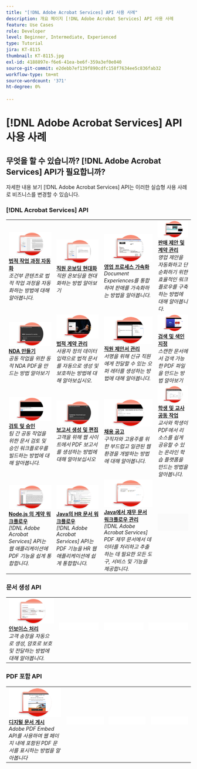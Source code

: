 ```yaml
---
title: "[!DNL Adobe Acrobat Services] API 사용 사례"
description: 개요 페이지 [!DNL Adobe Acrobat Services] API 사용 사례
feature: Use Cases
role: Developer
level: Beginner, Intermediate, Experienced
type: Tutorial
jira: KT-8115
thumbnail: KT-8115.jpg
exl-id: 4188897e-f6e6-41ea-be6f-359a3ef0e040
source-git-commit: e2debb7ef139f890cdfc158f7634ee5c836fab32
workflow-type: tm+mt
source-wordcount: '371'
ht-degree: 0%

---
```


# [!DNL Adobe Acrobat Services] API 사용 사례

## 무엇을 할 수 있습니까? [!DNL Adobe Acrobat Services] API가 필요합니까?

자세한 내용 보기 [!DNL Adobe Acrobat Services] API는 이러한 실습형 사용 사례로 비즈니스를 변경할 수 있습니다.

### [!DNL Acrobat Services] API

<table style="table-layout:fixed">
<tr>
  <td>
    <a href="automatelegalworkflows.md">
      <img alt="법적 작업 과정 자동화" src="assets/automatelegal_thumb.png" />
    </a>
    <div>
    <a href="automatelegalworkflows.md"><strong>법적 작업 과정 자동화</strong></a>
    </div>
    <em>조건부 콘텐츠로 법적 작업 과정을 자동화하는 방법에 대해 알아봅니다.</em>
    <br>
  </td>
  <td>
      <a href="employeeonboarding.md">
        <img alt="직원 온보딩 현대화" src="assets/employee_thumb.png" />
      </a>
      <div>
      <a href="employeeonboarding.md"><strong>직원 온보딩 현대화</strong></a>
      </div>
      <em>직원 온보딩을 현대화하는 방법 알아보기</em>
      <br>
  </td>
  <td>
      <a href="acceleratesales.md">
        <img alt="영업 프로세스 가속화" src="assets/accsales_thumb.png" />
      </a>
      <div>
      <a href="acceleratesales.md"><strong>영업 프로세스 가속화</strong></a>
      </div>
      <em>Document Experiences를 통합하여 판매를 가속화하는 방법을 알아봅니다.</em>
      <br>
    </td>
    <td>
      <a href="sales.md">
        <img alt="판매 제안 및 계약 관리" src="assets/sales_thumb.png" />
      </a>
      <div>
      <a href="sales.md"><strong>판매 제안 및 계약 관리</strong></a>
      </div>
      <em>영업 제안을 자동화하고 단순화하기 위한 효율적인 워크플로우를 구축하는 방법에 대해 알아봅니다.</em>
      <br>
    </td>
</tr>
<tr>
  <td>
    <a href="nda.md">
      <img alt="NDA 만들기" src="assets/nda_thumb.png" />
    </a>
    <div>
    <a href="nda.md"><strong>NDA 만들기</strong></a>
    </div>
    <em>공동 작업을 위한 동적 NDA PDF을 만드는 방법 알아보기</em>
    <br>
  </td>
  <td>
    <a href="legal.md">
      <img alt="법적 계약 관리" src="assets/legal_thumb.png" />
    </a>
    <div>
    <a href="legal.md"><strong>법적 계약 관리</strong></a>
    </div>
    <em>사용자 정의 데이터 입력으로 법적 문서를 자동으로 생성 및 보호하는 방법에 대해 알아보십시오.</em>
    <br>
  </td>
  <td>
    <a href="offer.md">
      <img alt="직원 제안서 관리" src="assets/offer_thumb.png" />
    </a>
    <div>
    <a href="offer.md"><strong>직원 제안서 관리</strong></a>
    </div>
    <em>서명을 위해 신규 직원에게 전달할 수 있는 오퍼 레터를 생성하는 방법에 대해 알아봅니다.</em>
    <br>
  </td>
  <td>
    <a href="searching.md">
      <img alt="검색 및 색인 지정" src="assets/searching_thumb.png" />
    </a>
    <div>
    <a href="searching.md"><strong>검색 및 색인 지정</strong></a>
    </div>
    <em>스캔한 문서에서 검색 가능한 PDF 파일을 만드는 방법 알아보기</em>
    <br>
  </td>
</tr>
<tr>
  <td>
    <a href="reviews.md">
      <img alt="검토 및 승인" src="assets/reviews_thumb.png" />
    </a>
    <div>
    <a href="reviews.md"><strong>검토 및 승인</strong></a>
    </div>
    <em>팀 간 공동 작업을 위한 문서 검토 및 승인 워크플로우를 빌드하는 방법에 대해 알아봅니다.</em>
    <br>
  </td>
  <td>
    <a href="reportcreation.md">
      <img alt="보고서 생성 및 편집" src="assets/report_thumb.png" />
    </a>
    <div>
    <a href="reportcreation.md"><strong>보고서 생성 및 편집</strong></a>
    </div>
    <em>고객을 위해 웹 사이트에서 PDF 보고서를 생성하는 방법에 대해 알아보십시오</em>
    <br>
  </td>
  <td>
    <a href="jobposting.md">
      <img alt="채용 공고" src="assets/job_thumb.png" />
    </a>
    <div>
    <a href="jobposting.md"><strong>채용 공고</strong></a>
    </div>
    <em>구직자와 고용주를 위한 부드럽고 일관된 웹 환경을 개발하는 방법에 대해 알아봅니다.</em>
    <br>
  </td>
  <td>
    <a href="educationcollab.md">
      <img alt="학생 및 교사 공동 작업" src="assets/edu_thumb.png" />
    </a>
    <div>
    <a href="educationcollab.md"><strong>학생 및 교사 공동 작업</strong></a>
    </div>
    <em>교사와 학생이 PDF에서 리소스를 쉽게 공유할 수 있는 온라인 학습 플랫폼을 만드는 방법을 알아봅니다.</em>
    <br>
  </td>
</tr>
<tr>
  <td>
    <a href="AgreementWorkflowsNodejs.md">
      <img alt="Node.js 의 계약 워크플로우" src="assets/AWNjs_thumb.png" />
    </a>
    <div>
    <a href="AgreementWorkflowsNodejs.md"><strong>Node.js 의 계약 워크플로우</strong></a>
    </div>
    <em>[!DNL Adobe Acrobat Services] API는 웹 애플리케이션에 PDF 기능을 쉽게 통합합니다.</em>
    <br>
  </td>
  <td>
    <a href="HRAgreementWorkflowsJava.md">
      <img alt="Java의 HR 문서 워크플로우" src="assets/HRWJ_thumb.png" />
    </a>
    <div>
    <a href="HRAgreementWorkflowsJava.md"><strong>Java의 HR 문서 워크플로우</strong></a>
    </div>
    <em>[!DNL Adobe Acrobat Services] API는 PDF 기능을 HR 웹 애플리케이션에 쉽게 통합합니다.</em>
    <br>
  </td>
  <td>
    <a href="FinanceWorkflowsJava.md">
      <img alt="Java에서 재무 문서 워크플로우 관리" src="assets/FAWJ_thumb.png" />
    </a>
    <div>
    <a href="FinanceWorkflowsJava.md"><strong>Java에서 재무 문서 워크플로우 관리</strong></a>
    </div>
    <em>[!DNL Adobe Acrobat Services] PDF 재무 문서에서 데이터를 처리하고 추출하는 데 필요한 모든 도구, 서비스 및 기능을 제공합니다.</em>
    <br>
  </td>
  <td>
    <img alt="스페이서" src="../assets/GrayBanner_Placeholder.png" />
    <div>
    <br>
  </td>
</tr>
</table>

### 문서 생성 API

<table style="table-layout:fixed">
<tr>
  <td>
    <a href="invoices.md">
      <img alt="인보이스 처리" src="assets/invoices_thumb.png" />
    </a>
    <div>
    <a href="invoices.md"><strong>인보이스 처리</strong></a>
    </div>
    <em>고객 송장을 자동으로 생성, 암호로 보호 및 전달하는 방법에 대해 알아봅니다.</em>
    <br>
  </td>
  <td>
    <img alt="스페이서" src="../assets/WhiteBanner_Placeholder.png" />
    <div>
    <br>
  </td>
  <td>
    <img alt="스페이서" src="../assets/WhiteBanner_Placeholder.png" />
    <div>
    <br>
  </td>
  <td>
    <img alt="스페이서" src="../assets/WhiteBanner_Placeholder.png" />
    <div>
    <br>
  </td>
</tr>
</table>

### PDF 포함 API

<table style="table-layout:fixed">
<tr>
   <td>
    <a href="ddppdfembedapi.md">
      <img alt="디지털 문서 게시" src="assets/ddp_thumb.png" />
    </a>
    <div>
    <a href="ddppdfembedapi.md"><strong>디지털 문서 게시</strong></a>
    </div>
    <em>Adobe PDF Embed API를 사용하여 웹 페이지 내에 포함된 PDF 문서를 표시하는 방법을 알아봅니다</em>
    <br>
  </td>
  <td>
    <img alt="스페이서" src="../assets/WhiteBanner_Placeholder.png" />
    <div>
    <br>
  </td>
  <td>
    <img alt="스페이서" src="../assets/WhiteBanner_Placeholder.png" />
    <div>
    <br>
  </td>
  <td>
    <img alt="스페이서" src="../assets/WhiteBanner_Placeholder.png" />
    <div>
    <br>
  </td>
</tr>
</table>